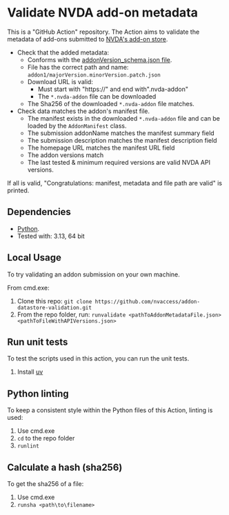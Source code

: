 # Validate NVDA add-on metadata

This is a "GitHub Action" repository.
The Action aims to validate the metadata of add-ons submitted to
[NVDA's add-on store](https://github.com/nvaccess/addon-datastore).

* Check that the added metadata:
  * Conforms with the
  [addonVersion_schema.json file](https://github.com/nvaccess/addon-datastore-validation/blob/main/_validate/addonVersion_schema.json).
  * File has the correct path and name: `addon1/majorVersion.minorVersion.patch.json`
  * Download URL is valid:
    * Must start with "https://" and end with".nvda-addon"
    * The `*.nvda-addon` file can be downloaded
  * The Sha256 of the downloaded `*.nvda-addon` file matches.
* Check data matches the addon's manifest file.
  * The manifest exists in the downloaded `*.nvda-addon` file and can be loaded by the `AddonManifest` class.
  * The submission addonName matches the manifest summary field
  * The submission description matches the manifest description field
  * The homepage URL matches the manifest URL field
  * The addon versions match
  * The last tested & minimum required versions are valid NVDA API versions.

If all is valid, "Congratulations: manifest, metadata and file path are valid" is printed.

## Dependencies

* [Python](https://www.python.org/).
* Tested with: 3.13, 64 bit

## Local Usage

To try validating an addon submission on your own machine.

From cmd.exe:

1. Clone this repo: `git clone https://github.com/nvaccess/addon-datastore-validation.git`
1. From the repo folder, run: `runvalidate <pathToAddonMetadataFile.json> <pathToFileWithAPIVersions.json>`

## Run unit tests

To test the scripts used in this action, you can run the unit tests.

1. Install [uv](https://docs.astral.sh/uv/getting-started/installation/)

## Python linting

To keep a consistent style within the Python files of this Action, linting is used:

1. Use cmd.exe
1. `cd` to the repo folder
1. `runlint`

## Calculate a hash (sha256)

To get the sha256 of a file:

1. Use cmd.exe
1. `runsha <path\to\filename>`
